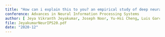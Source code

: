 ```yaml
---
title: "How can i explain this to you? an empirical study of deep neural network explanation methods"
conference: Advances in Neural Information Processing Systems
author: [ Jeya Vikranth Jeyakumar, Joseph Noor, Yu-Hsi Cheng, Luis Garcia, Mani Srivastava ]
file: JeyakumarNeurIPS20.pdf
date: "2020-12"
---
```

